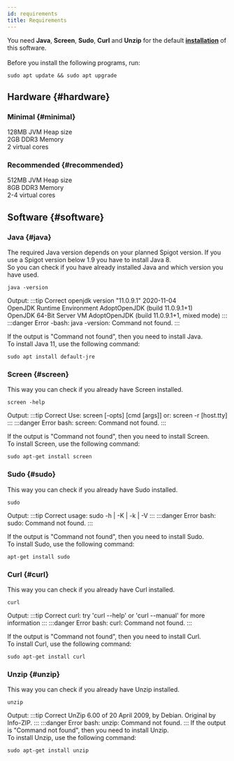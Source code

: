 ```yaml
---
id: requirements
title: Requirements
---
```


You need **Java**, **Screen**, **Sudo**, **Curl** and **Unzip** for the default [**installation**](./installation) of this software.<br></br>
Before you install the following programs, run:

```
sudo apt update && sudo apt upgrade
```

## Hardware {#hardware}

### Minimal {#minimal}

128MB JVM Heap size  
2GB DDR3 Memory  
2 virtual cores

### Recommended {#recommended}

512MB JVM Heap size  
8GB DDR3 Memory  
2-4 virtual cores

## Software {#software}

### Java {#java}

The required Java version depends on your planned Spigot version. If you use a Spigot version below 1.9 you have to install Java 8.  
So you can check if you have already installed Java and which version you have used.

```
java -version
```

Output:
:::tip Correct
openjdk version "11.0.9.1" 2020-11-04  
OpenJDK Runtime Environment AdoptOpenJDK (build 11.0.9.1+1)  
OpenJDK 64-Bit Server VM AdoptOpenJDK (build 11.0.9.1+1, mixed mode)
:::
:::danger Error
-bash: java -version: Command not found.
:::

If the output is "Command not found", then you need to install Java.  
To install Java 11, use the following command:

```
sudo apt install default-jre
```

### Screen {#screen}

This way you can check if you already have Screen installed.

```
screen -help
```

Output:
:::tip Correct
Use: screen [-opts] [cmd [args]] or: screen -r [host.tty]
:::
:::danger Error
bash: screen: Command not found.
:::

If the output is "Command not found", then you need to install Screen.  
To install Screen, use the following command:

```
sudo apt-get install screen
```

### Sudo {#sudo}

This way you can check if you already have Sudo installed.

```
sudo
```

Output:
:::tip Correct
usage: sudo -h | -K | -k | -V
:::
:::danger Error
bash: sudo: Command not found.
:::

If the output is "Command not found", then you need to install Sudo.  
To install Sudo, use the following command:

```
apt-get install sudo
```

### Curl {#curl}

This way you can check if you already have Curl installed.

```
curl
```

Output:
:::tip Correct
curl: try 'curl --help' or 'curl --manual' for more information
:::
:::danger Error
bash: curl: Command not found.
:::

If the output is "Command not found", then you need to install Curl.  
To install Curl, use the following command:

```
sudo apt-get install curl
```

### Unzip {#unzip}

This way you can check if you already have Unzip installed.

```
unzip
```

Output:
:::tip Correct
UnZip 6.00 of 20 April 2009, by Debian. Original by Info-ZIP.
:::
:::danger Error
bash: unzip: Command not found.
:::
If the output is "Command not found", then you need to install Unzip.  
To install Unzip, use the following command:

```
sudo apt-get install unzip
```
